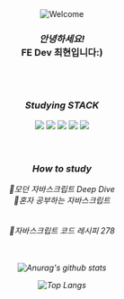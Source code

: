 <div align="center">
  <img src="https://github.com/fnky/fnky/raw/fnky/img/welcome-fire.gif" alt="Welcome" align="center"> <br>
  <i><h3>안녕하세요!</i><br>FE Dev 최현입니다:)</h3> <br><br>
  <i><h3>Studying STACK</h3>
  <img src="https://img.shields.io/badge/html5-E34F26?style=for-the-badge&logo=html5&logoColor=white"> <img src="https://img.shields.io/badge/css3-1572B6?style=for-the-badge&logo=css3&logoColor=white"> <img src="https://img.shields.io/badge/javascript-F7DF1E?style=for-the-badge&logo=javascript&logoColor=white"> <img src="https://img.shields.io/badge/react-61DAFB?style=for-the-badge&logo=react&logoColor=white"> <img src="https://img.shields.io/badge/figma-F24E1E?style=for-the-badge&logo=figma&logoColor=white"> <br><br><br>

  <i><h3>How to study</h3>
  <span>📕모던 자바스크립트 Deep Dive</span><br>
  <span>📕혼자 공부하는 자바스크립트</span><br><br><br>
  <span>📕자바스크립트 코드 레시피 278</span><br><br><br>

</div> 

<div align="center">
  
  ![Anurag's github stats](https://github-readme-stats.vercel.app/api?username=9alexxxian4&show_icons=true&theme=shadow_red) <br>
</div>

<div align="center">
  
  ![Top Langs](https://github-readme-stats.vercel.app/api/top-langs/?username=9alexxxian4&layout=compact&theme=shadow_red)
</div>
